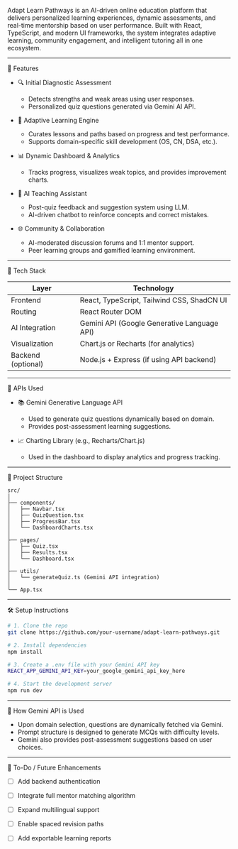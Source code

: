 

Adapt Learn Pathways is an AI-driven online education platform that delivers personalized learning experiences, dynamic assessments, and real-time mentorship based on user performance. Built with React, TypeScript, and modern UI frameworks, the system integrates adaptive learning, community engagement, and intelligent tutoring all in one ecosystem.

---

 🚀 Features

- 🔍 Initial Diagnostic Assessment
  - Detects strengths and weak areas using user responses.
  - Personalized quiz questions generated via Gemini AI API.

- 🧠 Adaptive Learning Engine
  - Curates lessons and paths based on progress and test performance.
  - Supports domain-specific skill development (OS, CN, DSA, etc.).

- 📊 Dynamic Dashboard & Analytics
  - Tracks progress, visualizes weak topics, and provides improvement charts.

- 🤖 AI Teaching Assistant
  - Post-quiz feedback and suggestion system using LLM.
  - AI-driven chatbot to reinforce concepts and correct mistakes.

- 🌐 Community & Collaboration
  - AI-moderated discussion forums and 1:1 mentor support.
  - Peer learning groups and gamified learning environment.

---

 🧱 Tech Stack

| Layer            | Technology                                     |
|------------------|------------------------------------------------|
| Frontend         | React, TypeScript, Tailwind CSS, ShadCN UI     |
| Routing          | React Router DOM                               |
| AI Integration   | Gemini API (Google Generative Language API)    |
| Visualization    | Chart.js or Recharts (for analytics)           |
| Backend (optional)| Node.js + Express (if using API backend)     |

---

 🔗 APIs Used

- 📚 Gemini Generative Language API
  - Used to generate quiz questions dynamically based on domain.
  - Provides post-assessment learning suggestions.

- 📈 Charting Library (e.g., Recharts/Chart.js)
  - Used in the dashboard to display analytics and progress tracking.

---

 📂 Project Structure

```
src/
│
├── components/
│   ├── Navbar.tsx
│   ├── QuizQuestion.tsx
│   ├── ProgressBar.tsx
│   └── DashboardCharts.tsx
│
├── pages/
│   ├── Quiz.tsx
│   ├── Results.tsx
│   └── Dashboard.tsx
│
├── utils/
│   └── generateQuiz.ts (Gemini API integration)
│
└── App.tsx
```

---

 🛠️ Setup Instructions

```bash
# 1. Clone the repo
git clone https://github.com/your-username/adapt-learn-pathways.git

# 2. Install dependencies
npm install

# 3. Create a .env file with your Gemini API key
REACT_APP_GEMINI_API_KEY=your_google_gemini_api_key_here

# 4. Start the development server
npm run dev
```

---

 🎯 How Gemini API is Used

- Upon domain selection, questions are dynamically fetched via Gemini.
- Prompt structure is designed to generate MCQs with difficulty levels.
- Gemini also provides post-assessment suggestions based on user choices.

---

 📌 To-Do / Future Enhancements

- [ ] Add backend authentication
- [ ] Integrate full mentor matching algorithm
- [ ] Expand multilingual support
- [ ] Enable spaced revision paths
- [ ] Add exportable learning reports

